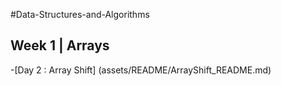 #Data-Structures-and-Algorithms

## Week 1 | Arrays

-[Day 2 : Array Shift] (assets/README/ArrayShift_README.md)